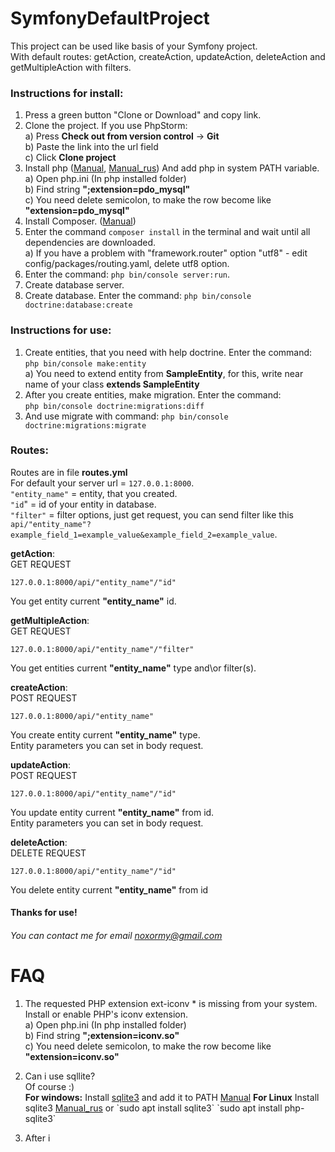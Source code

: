 # SymfonyDefaultProject
This project can be used like basis of your Symfony project. <br/>
With default routes: getAction, createAction, updateAction, deleteAction and getMultipleAction
with filters.

### Instructions for install:
1. Press a green button "Clone or Download" and copy link.
2. Clone the project. If you use PhpStorm:<br/> 
    a) Press **Check out from version control** -> **Git** <br/>
    b) Paste the link into the url field <br/>
    c) Click **Clone project**
3. Install php ([Manual][http://php.net/manual/ru/install.php], [Manual_rus][http://iantonov.me/page/ustanovka-php-71-v-windows-komandnaja-stroka]) And add php in system PATH variable.<br/>
    a) Open php.ini (In php installed folder) <br/>
    b) Find string **";extension=pdo_mysql"** <br/>
    c) You need delete semicolon, to make the row become like **"extension=pdo_mysql"** <br/>
4. Install Composer. ([Manual][https://getcomposer.org/download/])
5. Enter the command `composer install` in the terminal and wait until all dependencies are downloaded. <br/>
    a) If you have a problem with "framework.router" option "utf8" - edit config/packages/routing.yaml, delete utf8 option.
6. Enter the command: `php bin/console server:run`. <br/>
7. Create database server.
8. Create database. Enter the command: `php bin/console doctrine:database:create`


[http://php.net/manual/ru/install.php]: http://php.net/manual/ru/install.windows.tools.php
[http://iantonov.me/page/ustanovka-php-71-v-windows-komandnaja-stroka]: http://iantonov.me/page/ustanovka-php-71-v-windows-komandnaja-stroka
[https://getcomposer.org/download/]: https://getcomposer.org/download/

### Instructions for use:

1. Create entities, that you need with help doctrine. Enter the command: <br/>
 `php bin/console make:entity` <br/>
 a) You need to extend entity from **SampleEntity**, for this, write near name of your class **extends SampleEntity**
2. After you create entities, make migration. Enter the command: <br/>
  `php bin/console doctrine:migrations:diff`
3. And use migrate with command:
  `php bin/console doctrine:migrations:migrate`


### Routes:

Routes are in file **routes.yml** <br/>
For default your server url = `127.0.0.1:8000`. <br/>
`"entity_name"` = entity, that you created. <br/>
`"id`" = id of your entity in database. <br/>
`"filter"` = filter options, just get request, you can send filter like this
`api/"entity_name"?example_field_1=example_value&example_field_2=example_value`.

**getAction**: <br/>
    GET REQUEST <br/>
    
    127.0.0.1:8000/api/"entity_name"/"id"
    
You get entity current **"entity_name"** id.

**getMultipleAction**: <br/>
    GET REQUEST <br/>

    127.0.0.1:8000/api/"entity_name"/"filter"
    
You get entities current **"entity_name"** type and\or filter(s).

**createAction**: <br/>
    POST REQUEST <br/>

    127.0.0.1:8000/api/"entity_name"
    
You create entity current **"entity_name"** type. <br/>
Entity parameters you can set in body request.

**updateAction**: <br/>
    POST REQUEST <br/>

    127.0.0.1:8000/api/"entity_name"/"id"
    
You update entity current **"entity_name"** from id. <br/>
Entity parameters you can set in body request.

**deleteAction**: <br/>
    DELETE REQUEST <br/>

    127.0.0.1:8000/api/"entity_name"/"id"
    
You delete entity current **"entity_name"** from id

#### Thanks for use!

###### You can contact me for email noxormy@gmail.com

# FAQ
1. The requested PHP extension ext-iconv * is missing from your system. Install or enable PHP's iconv extension. <br/>
   a) Open php.ini (In php installed folder) <br/>
   b) Find string **";extension=iconv.so"** <br/>
   c) You need delete semicolon, to make the row become like **"extension=iconv.so"** <br/>
2. Can i use sqllite? <br/>
    Of course :) <br/>
    **For windows:**
    Install [sqlite3][https://www.sqlite.org/download.html] and add it to PATH [Manual][http://www.sqlitetutorial.net/download-install-sqlite/]
    **For Linux**
    Install sqlite3 [Manual_rus][https://mraak.ru/linux/ubuntu-16-04/ubuntu-16-04-sqlite3-install.html]
    or
     `sudo apt install sqlite3`
     `sudo apt install php-sqlite3`
      
3. After i 
   
[https://www.sqlite.org/download.html]: https://www.sqlite.org/download.html
[http://www.sqlitetutorial.net/download-install-sqlite/]: http://www.sqlitetutorial.net/download-install-sqlite/
[https://mraak.ru/linux/ubuntu-16-04/ubuntu-16-04-sqlite3-install.html]: https://mraak.ru/linux/ubuntu-16-04/ubuntu-16-04-sqlite3-install.html

